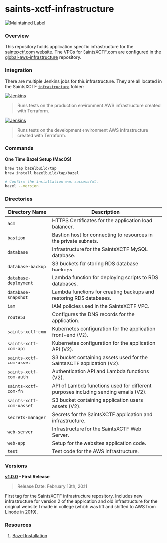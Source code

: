 # saints-xctf-infrastructure

![Maintained Label](https://img.shields.io/badge/Maintained-Yes-brightgreen?style=for-the-badge)

### Overview

This repository holds application specific infrastructure for the [saintsxctf.com](https://www.saintsxctf.com/) website.  The 
VPCs for SaintsXCTF.com are configured in the [global-aws-infrastructure](https://github.com/AJarombek/global-aws-infrastructure) 
repository.

### Integration

There are multiple Jenkins jobs for this infrastructure.  They are all located in the SaintsXCTF
[`infrastructure`](http://jenkins.jarombek.io/job/saints-xctf/job/infrastructure/) folder:

[![Jenkins](https://img.shields.io/badge/Jenkins-%20saints--xctf--infrastructure--test--prod-blue?style=for-the-badge)](https://jenkins.jarombek.io/job/saints-xctf/job/infrastructure/job/saints-xctf-infrastructure-test-prod/)
> Runs tests on the production environment AWS infrastructure created with Terraform.

[![Jenkins](https://img.shields.io/badge/Jenkins-%20saints--xctf--infrastructure--test--dev-blue?style=for-the-badge)](https://jenkins.jarombek.io/job/saints-xctf/job/infrastructure/job/saints-xctf-infrastructure-test-dev/)
> Runs tests on the development environment AWS infrastructure created with Terraform.

### Commands

**One Time Bazel Setup (MacOS)**

```bash
brew tap bazelbuild/tap
brew install bazelbuild/tap/bazel

# Confirm the installation was successful.
bazel --version
```

### Directories

| Directory Name            | Description                                                                         |
|---------------------------|-------------------------------------------------------------------------------------|
| `acm`                     | HTTPS Certificates for the application load balancer.                               |
| `bastion`                 | Bastion host for connecting to resources in the private subnets.                    |
| `database`                | Infrastructure for the SaintsXCTF MySQL database.                                   |
| `database-backup`         | S3 buckets for storing RDS database backups.                                        |
| `database-deployment`     | Lambda function for deploying scripts to RDS databases.                             |
| `database-snapshot`       | Lambda functions for creating backups and restoring RDS databases.                  |
| `iam`                     | IAM policies used in the SaintsXCTF VPC.                                            |
| `route53`                 | Configures the DNS records for the application.                                     |
| `saints-xctf-com`         | Kubernetes configuration for the application front-end (V2).                        |
| `saints-xctf-com-api`     | Kubernetes configuration for the application API (V2).                              |
| `saints-xctf-com-asset`   | S3 bucket containing assets used for the SaintsXCTF application (V2).               |
| `saints-xctf-com-auth`    | Authentication API and Lambda functions (V2).                                       |
| `saints-xctf-com-fn`      | API of Lambda functions used for different purposes including sending emails (V2).  |
| `saints-xctf-com-uasset`  | S3 bucket containing application users assets (V2).                                 |
| `secrets-manager`         | Secrets for the SaintsXCTF application and infrastructure.                          |
| `web-server`              | Infrastructure for the SaintsXCTF Web Server.                                       |
| `web-app`                 | Setup for the websites application code.                                            |
| `test`                    | Test code for the AWS infrastructure.                                               |

### Versions

**[v1.0.0](https://github.com/AJarombek/saints-xctf-infrastructure/tree/v1.0.0) - First Release**

> Release Date: February 13th, 2021

First tag for the SaintsXCTF infrastructure repository.  Includes new infrastructure for version 2 of the application 
and old infrastructure for the original website I made in college (which was lift and shifted to AWS from Linode in 
2019).

### Resources

1. [Bazel Installation](https://docs.bazel.build/versions/3.2.0/install-os-x.html)